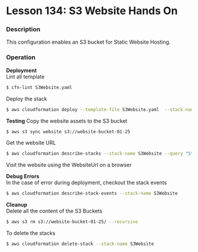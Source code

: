 # Lesson 134: S3 Website Hands On

### Description

This configuration enables an S3 bucket for Static Website Hosting.

### Operation

**Deployment**  
Lint all template

```bash
$ cfn-lint S3Website.yaml
```

Deploy the stack

```bash
$ aws cloudformation deploy --template-file S3Website.yaml  --stack-name S3Website
```

**Testing**
Copy the website assets to the S3 bucket

```bash
$ aws s3 sync website s3://website-bucket-01-25
```

Get the website URL

```bash
$ aws cloudformation describe-stacks --stack-name S3Website --query "Stacks[0].Outputs" --no-cli-pager
```

Visit the website using the WebsiteUrl on a browser

**Debug Errors**  
In the case of error during deployment, checkout the stack events

```bash
$ aws cloudformation describe-stack-events --stack-name S3Website
```

**Cleanup**  
Delete all the content of the S3 Buckets

```bash
$ aws s3 rm s3://website-bucket-01-25/ --recursive
```

To delete the stacks

```bash
$ aws cloudformation delete-stack --stack-name S3Website
```
